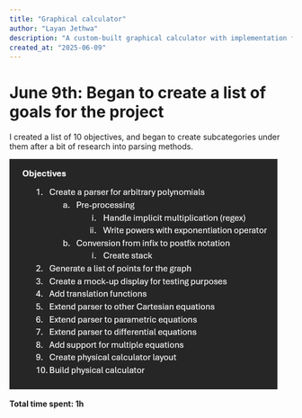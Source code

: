 ```yaml
---
title: "Graphical calculator"
author: "Layan Jethwa"
description: "A custom-built graphical calculator with implementation from scratch"
created_at: "2025-06-09"
---
```


# June 9th: Began to create a list of goals for the project

I created a list of 10 objectives, and began to create subcategories under them after a bit of research into parsing methods.

![Objectives](https://github.com/LayanJethwa/graphical-calculator/blob/main/images/09-06.png)

**Total time spent: 1h**
